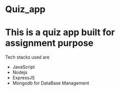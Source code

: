 # Quiz_app


# This is a quiz app built for assignment purpose 


Tech stacks used are
* JavaScript
* Nodejs
* ExpressJS
* Mongodb for DataBase Management
  
